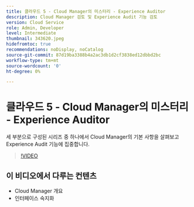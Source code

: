 ```yaml
---
title: 클라우드 5 - Cloud Manager의 미스터리 - Experience Auditor
description: Cloud Manager 검토 및 Experience Audit 기능 검토
version: Cloud Service
role: Admin, Developer
level: Intermediate
thumbnail: 343620.jpeg
hidefromtoc: true
recommendations: noDisplay, noCatalog
source-git-commit: 87d19ba3388b4a2ac3db1d2cf3838ed12dbbd2bc
workflow-type: tm+mt
source-wordcount: '0'
ht-degree: 0%

---
```


# 클라우드 5 - Cloud Manager의 미스터리 - Experience Auditor

세 부분으로 구성된 시리즈 중 하나에서 Cloud Manager의 기본 사항을 살펴보고 Experience Audit 기능에 집중합니다.

>[!VIDEO](https://video.tv.adobe.com/v/343620)

## 이 비디오에서 다루는 컨텐츠

+ Cloud Manager 개요
+ 인터페이스 숙지화
